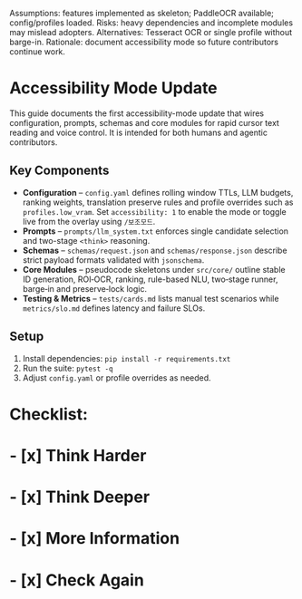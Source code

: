 Assumptions: features implemented as skeleton; PaddleOCR available; config/profiles loaded.
Risks: heavy dependencies and incomplete modules may mislead adopters.
Alternatives: Tesseract OCR or single profile without barge-in.
Rationale: document accessibility mode so future contributors continue work.

# Accessibility Mode Update

This guide documents the first accessibility-mode update that wires
configuration, prompts, schemas and core modules for rapid cursor text
reading and voice control. It is intended for both humans and agentic
contributors.

## Key Components

- **Configuration** – `config.yaml` defines rolling window TTLs, LLM budgets,
  ranking weights, translation preserve rules and profile overrides such as
  `profiles.low_vram`. Set `accessibility: 1` to enable the mode or toggle
  live from the overlay using `/보조모드`.
- **Prompts** – `prompts/llm_system.txt` enforces single candidate selection
  and two-stage `<think>` reasoning.
- **Schemas** – `schemas/request.json` and `schemas/response.json` describe
  strict payload formats validated with `jsonschema`.
- **Core Modules** – pseudocode skeletons under `src/core/` outline stable ID
  generation, ROI‑OCR, ranking, rule-based NLU, two‑stage runner, barge‑in and
  preserve‑lock logic.
- **Testing & Metrics** – `tests/cards.md` lists manual test scenarios while
  `metrics/slo.md` defines latency and failure SLOs.

## Setup

1. Install dependencies: `pip install -r requirements.txt`
2. Run the suite: `pytest -q`
3. Adjust `config.yaml` or profile overrides as needed.

# Checklist:
# - [x] Think Harder
# - [x] Think Deeper
# - [x] More Information
# - [x] Check Again
